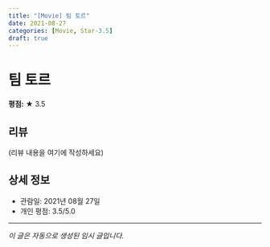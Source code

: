 ```yaml
---
title: "[Movie] 팀 토르"
date: 2021-08-27
categories: [Movie, Star-3.5]
draft: true
---
```


# 팀 토르

**평점:** ★ 3.5

## 리뷰

(리뷰 내용을 여기에 작성하세요)

## 상세 정보

- 관람일: 2021년 08월 27일
- 개인 평점: 3.5/5.0

---

*이 글은 자동으로 생성된 임시 글입니다.*
